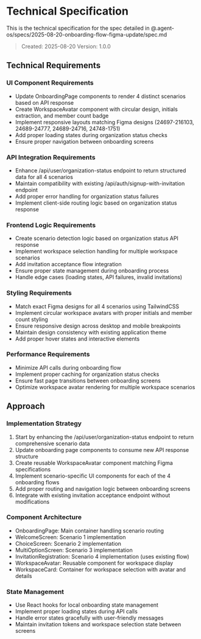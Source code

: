 # Technical Specification

This is the technical specification for the spec detailed in @.agent-os/specs/2025-08-20-onboarding-flow-figma-update/spec.md

> Created: 2025-08-20
> Version: 1.0.0

## Technical Requirements

### UI Component Requirements
- Update OnboardingPage components to render 4 distinct scenarios based on API response
- Create WorkspaceAvatar component with circular design, initials extraction, and member count badge
- Implement responsive layouts matching Figma designs (24697-216103, 24689-24777, 24689-24716, 24748-1751)
- Add proper loading states during organization status checks
- Ensure proper navigation between onboarding screens

### API Integration Requirements
- Enhance /api/user/organization-status endpoint to return structured data for all 4 scenarios
- Maintain compatibility with existing /api/auth/signup-with-invitation endpoint
- Add proper error handling for organization status failures
- Implement client-side routing logic based on organization status response

### Frontend Logic Requirements
- Create scenario detection logic based on organization status API response
- Implement workspace selection handling for multiple workspace scenarios
- Add invitation acceptance flow integration
- Ensure proper state management during onboarding process
- Handle edge cases (loading states, API failures, invalid invitations)

### Styling Requirements
- Match exact Figma designs for all 4 scenarios using TailwindCSS
- Implement circular workspace avatars with proper initials and member count styling
- Ensure responsive design across desktop and mobile breakpoints
- Maintain design consistency with existing application theme
- Add proper hover states and interactive elements

### Performance Requirements
- Minimize API calls during onboarding flow
- Implement proper caching for organization status checks
- Ensure fast page transitions between onboarding screens
- Optimize workspace avatar rendering for multiple workspace scenarios

## Approach

### Implementation Strategy
1. Start by enhancing the /api/user/organization-status endpoint to return comprehensive scenario data
2. Update onboarding page components to consume new API response structure
3. Create reusable WorkspaceAvatar component matching Figma specifications
4. Implement scenario-specific UI components for each of the 4 onboarding flows
5. Add proper routing and navigation logic between onboarding screens
6. Integrate with existing invitation acceptance endpoint without modifications

### Component Architecture
- OnboardingPage: Main container handling scenario routing
- WelcomeScreen: Scenario 1 implementation
- ChoiceScreen: Scenario 2 implementation  
- MultiOptionScreen: Scenario 3 implementation
- InvitationRegistration: Scenario 4 implementation (uses existing flow)
- WorkspaceAvatar: Reusable component for workspace display
- WorkspaceCard: Container for workspace selection with avatar and details

### State Management
- Use React hooks for local onboarding state management
- Implement proper loading states during API calls
- Handle error states gracefully with user-friendly messages
- Maintain invitation tokens and workspace selection state between screens